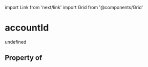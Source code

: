 import Link from 'next/link'
import Grid from '@components/Grid'

# accountId

undefined

## Property of



